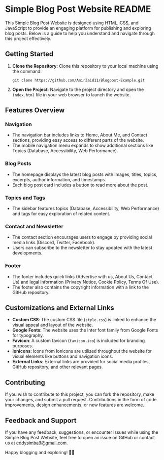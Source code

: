 # Simple Blog Post Website README

This Simple Blog Post Website is designed using HTML, CSS, and JavaScript to provide an engaging platform for publishing and exploring blog posts. Below is a guide to help you understand and navigate through this project effectively.

## Getting Started

1. **Clone the Repository**: Clone this repository to your local machine using the command:
   ```
   git clone https://github.com/AmirZaid11/Blogpost-Example.git
   ```

2. **Open the Project**: Navigate to the project directory and open the `index.html` file in your web browser to launch the website.

## Features Overview

### Navigation

- The navigation bar includes links to Home, About Me, and Contact sections, providing easy access to different parts of the website.
- The mobile navigation menu expands to show additional sections like Topics (Database, Accessibility, Web Performance).

### Blog Posts

- The homepage displays the latest blog posts with images, titles, topics, excerpts, author information, and timestamps.
- Each blog post card includes a button to read more about the post.

### Topics and Tags

- The sidebar features topics (Database, Accessibility, Web Performance) and tags for easy exploration of related content.

### Contact and Newsletter

- The contact section encourages users to engage by providing social media links (Discord, Twitter, Facebook).
- Users can subscribe to the newsletter to stay updated with the latest developments.

### Footer

- The footer includes quick links (Advertise with us, About Us, Contact Us) and legal information (Privacy Notice, Cookie Policy, Terms Of Use).
- The footer also contains the copyright information with a link to the GitHub repository.

## Customizations and External Links

- **Custom CSS**: The custom CSS file (`style.css`) is linked to enhance the visual appeal and layout of the website.
- **Google Fonts**: The website uses the Inter font family from Google Fonts for typography.
- **Favicon**: A custom favicon (`favicon.ico`) is included for branding purposes.
- **Ionicons**: Icons from Ionicons are utilized throughout the website for visual elements like buttons and navigation icons.
- **External Links**: External links are provided for social media profiles, GitHub repository, and other relevant pages.

## Contributing

If you wish to contribute to this project, you can fork the repository, make your changes, and submit a pull request. Contributions in the form of code improvements, design enhancements, or new features are welcome.

## Feedback and Support

If you have any feedback, suggestions, or encounter issues while using the Simple Blog Post Website, feel free to open an issue on GitHub or contact us at eddysimba9@gmail.com.

Happy blogging and exploring! 🚀✨
